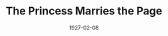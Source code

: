 ---
title: The Princess Marries the Page
date: 1927-02-08
closing_date: 1927-02-09
layout: productions
featured_image: 
image_caption:
image_credit:
playbill:
category:
Theatre: Theatre Jacksonville
cast:
  The Princess: Olive Rosenquist
  The Page: Maurice A. Horn
  The King: L.B. Pratt
  First Soldier: Parry Laird
  Second Soldier: O.K. Philipsen
  Third Soldier: Dr. C.M. Kennedy
  The Lord: Philip Devlin
crew:
  Director: Tracy L'Engle
  Scenery:
    - Anne C. Lalor
    - Birsa Shepard
    - Karl Bardin
  Lighting: Martha Race
  Props: Mrs. A.S. Peatross
  Costumes: Will Louis
understudies:
orchestra:
  Flute Player: Milner Brittain
external_links:
---